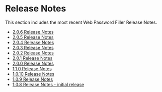 [title]: # (Release Notes)
[tags]: # (web password filler)
[priority]: # (30000)
# Release Notes

This section includes the most recent Web Password Filler Release Notes.

* [2.0.6 Release Notes](2.0.6.md)
* [2.0.5 Release Notes](2.0.5.md)
* [2.0.4 Release Notes](2.0.4.md)
* [2.0.3 Release Notes](2.0.3.md)
* [2.0.2 Release Notes](2.0.2.md)
* [2.0.1 Release Notes](2.0.1.md)
* [2.0.0 Release Notes](2.0.0.md)
* [1.1.0 Release Notes](1.1.0.md)
* [1.0.10 Release Notes](1.0.10.md)
* [1.0.9 Release Notes](1.0.9.md)
* [1.0.8 Release Notes - initial release](1.0.8.md)
